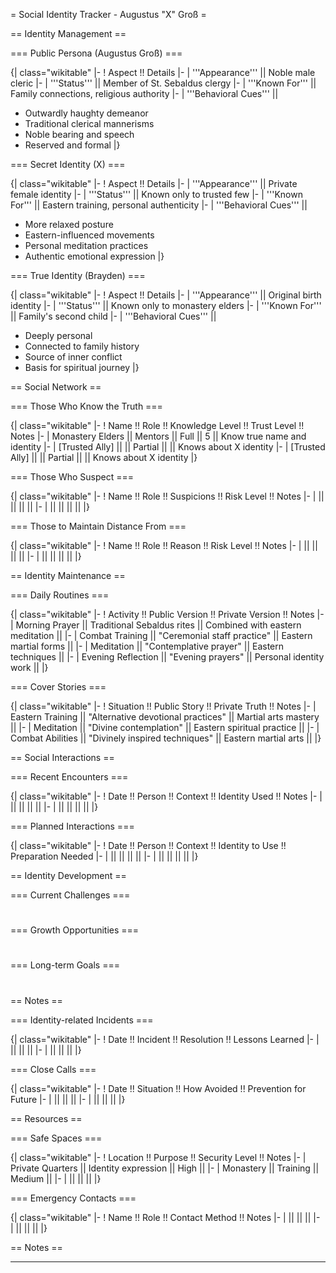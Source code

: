 = Social Identity Tracker - Augustus "X" Groß =

== Identity Management ==

=== Public Persona (Augustus Groß) ===

{| class="wikitable"
|-
! Aspect !! Details
|-
| '''Appearance''' || Noble male cleric
|-
| '''Status''' || Member of St. Sebaldus clergy
|-
| '''Known For''' || Family connections, religious authority
|-
| '''Behavioral Cues''' ||

- Outwardly haughty demeanor
- Traditional clerical mannerisms
- Noble bearing and speech
- Reserved and formal
  |}

=== Secret Identity (X) ===

{| class="wikitable"
|-
! Aspect !! Details
|-
| '''Appearance''' || Private female identity
|-
| '''Status''' || Known only to trusted few
|-
| '''Known For''' || Eastern training, personal authenticity
|-
| '''Behavioral Cues''' ||

- More relaxed posture
- Eastern-influenced movements
- Personal meditation practices
- Authentic emotional expression
  |}

=== True Identity (Brayden) ===

{| class="wikitable"
|-
! Aspect !! Details
|-
| '''Appearance''' || Original birth identity
|-
| '''Status''' || Known only to monastery elders
|-
| '''Known For''' || Family's second child
|-
| '''Behavioral Cues''' ||

- Deeply personal
- Connected to family history
- Source of inner conflict
- Basis for spiritual journey
  |}

== Social Network ==

=== Those Who Know the Truth ===

{| class="wikitable"
|-
! Name !! Role !! Knowledge Level !! Trust Level !! Notes
|-
| Monastery Elders || Mentors || Full || 5 || Know true name and identity
|-
| [Trusted Ally] || || Partial || || Knows about X identity
|-
| [Trusted Ally] || || Partial || || Knows about X identity
|}

=== Those Who Suspect ===

{| class="wikitable"
|-
! Name !! Role !! Suspicions !! Risk Level !! Notes
|-
| || || || ||
|-
| || || || ||
|}

=== Those to Maintain Distance From ===

{| class="wikitable"
|-
! Name !! Role !! Reason !! Risk Level !! Notes
|-
| || || || ||
|-
| || || || ||
|}

== Identity Maintenance ==

=== Daily Routines ===

{| class="wikitable"
|-
! Activity !! Public Version !! Private Version !! Notes
|-
| Morning Prayer || Traditional Sebaldus rites || Combined with eastern meditation ||
|-
| Combat Training || "Ceremonial staff practice" || Eastern martial forms ||
|-
| Meditation || "Contemplative prayer" || Eastern techniques ||
|-
| Evening Reflection || "Evening prayers" || Personal identity work ||
|}

=== Cover Stories ===

{| class="wikitable"
|-
! Situation !! Public Story !! Private Truth !! Notes
|-
| Eastern Training || "Alternative devotional practices" || Martial arts mastery ||
|-
| Meditation || "Divine contemplation" || Eastern spiritual practice ||
|-
| Combat Abilities || "Divinely inspired techniques" || Eastern martial arts ||
|}

== Social Interactions ==

=== Recent Encounters ===

{| class="wikitable"
|-
! Date !! Person !! Context !! Identity Used !! Notes
|-
| || || || ||
|-
| || || || ||
|}

=== Planned Interactions ===

{| class="wikitable"
|-
! Date !! Person !! Context !! Identity to Use !! Preparation Needed
|-
| || || || ||
|-
| || || || ||
|}

== Identity Development ==

=== Current Challenges ===

#

#

#

=== Growth Opportunities ===

#

#

#

=== Long-term Goals ===

#

#

#

== Notes ==

=== Identity-related Incidents ===

{| class="wikitable"
|-
! Date !! Incident !! Resolution !! Lessons Learned
|-
| || || ||
|-
| || || ||
|}

=== Close Calls ===

{| class="wikitable"
|-
! Date !! Situation !! How Avoided !! Prevention for Future
|-
| || || ||
|-
| || || ||
|}

== Resources ==

=== Safe Spaces ===

{| class="wikitable"
|-
! Location !! Purpose !! Security Level !! Notes
|-
| Private Quarters || Identity expression || High ||
|-
| Monastery || Training || Medium ||
|-
| || || ||
|}

=== Emergency Contacts ===

{| class="wikitable"
|-
! Name !! Role !! Contact Method !! Notes
|-
| || || ||
|-
| || || ||
|}

== Notes ==

---
